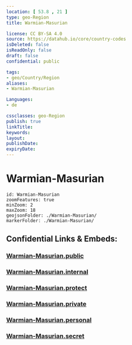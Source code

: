 ```yaml
---
location: [ 53.8 , 21 ] 
type: geo-Region
title: Warmian-Masurian

license: CC BY-SA 4.0
source: https://datahub.io/core/country-codes
isDeleted: false
isReadOnly: false
draft: false
confidential: public

tags:
- geo/Country/Region
aliases:
- Warmian-Masurian

Languages:
- de

cssclasses: geo-Region
publish: true
linkTitle: 
keywords: 
layout: 
publishDate: 
expiryDate: 
---
```


# Warmian-Masurian

```leaflet
id: Warmian-Masurian
zoomFeatures: true 
minZoom: 2 
maxZoom: 18
geojsonFolder: ./Warmian-Masurian/
markerFolder: ./Warmian-Masurian/
```


## Confidential Links & Embeds: 

### [Warmian-Masurian.public](/_public/\Earth\Continent\Europe\Europe~East\Poland\Provinces~PolandWarmian-Masurian.public.md) 

### [Warmian-Masurian.internal](/_internal/\Earth\Continent\Europe\Europe~East\Poland\Provinces~PolandWarmian-Masurian.internal.md) 

### [Warmian-Masurian.protect](/_protect/\Earth\Continent\Europe\Europe~East\Poland\Provinces~PolandWarmian-Masurian.protect.md) 

### [Warmian-Masurian.private](/_private/\Earth\Continent\Europe\Europe~East\Poland\Provinces~PolandWarmian-Masurian.private.md) 

### [Warmian-Masurian.personal](/_personal/\Earth\Continent\Europe\Europe~East\Poland\Provinces~PolandWarmian-Masurian.personal.md) 

### [Warmian-Masurian.secret](/_secret/\Earth\Continent\Europe\Europe~East\Poland\Provinces~PolandWarmian-Masurian.secret.md)

